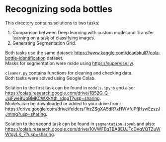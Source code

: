 # Recognizing soda bottles
This directory contains solutions to two tasks:
1. Comparison between Deep learning with custom model and Transfer 
   learning on a task of classifying images.
1. Generating Segmentation Grid.

Both tasks use the same dataset:
https://www.kaggle.com/deadskull7/cola-bottle-identification dataset.\
Masks for segmentation were made using https://supervise.ly/.

`cleaner.py` contains functions for cleaning and checking data.\
Both tasks were solved using Google Colab.


Solution to the first task can be found in `models.ipynb` and also:
https://colab.research.google.com/drive/1B52G_Q-JsjFwe8UoBMKCWXkXth_rdggT?usp=sharing. \
Models can be downloaded or added to your drive from: 
https://drive.google.com/drive/folders/1hzZSgXA5dR7xHWVfuPfjHswEzszJJmmg?usp=sharing.


Solution to the second task can be found in `segmentation.ipynb` and also:
https://colab.research.google.com/drive/10VWFEqTBA8EUJTcDVqVQTZuWWtgyLK_7?usp=sharing.